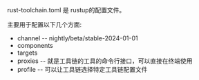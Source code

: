 rust-toolchain.toml 是 rustup的配置文件。

主要用于配置以下几个方面:
- channel -- nightly/beta/stable-2024-01-01
- components 
- targets
- proxies -- 就是工具链的工具的命令行接口，可以直接在终端使用
- profile -- 可以让工具链选择特定工具链配置文件

